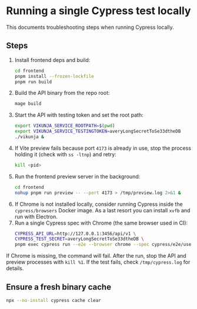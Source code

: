 # Running a single Cypress test locally

This documents troubleshooting steps when running Cypress locally.

## Steps
1. Install frontend deps and build:
   ```bash
   cd frontend
   pnpm install --frozen-lockfile
   pnpm run build
   ```
2. Build the API binary from the repo root:
   ```bash
   mage build
   ```
3. Start the API with testing token and set the root path:
   ```bash
   export VIKUNJA_SERVICE_ROOTPATH=$(pwd)
   export VIKUNJA_SERVICE_TESTINGTOKEN=averyLongSecretToSe33dtheDB
   ./vikunja &
   ```
4. If Vite preview fails because port `4173` is already in use, stop the process holding it (check with `ss -ltnp`) and retry:
   ```bash
   kill <pid>
   ```
5. Run the frontend preview server in the background:
   ```bash
   cd frontend
   nohup pnpm run preview -- --port 4173 > /tmp/preview.log 2>&1 &
   ```
6. If Chrome is not installed locally, consider running Cypress inside the `cypress/browsers` Docker image. As a last resort you can install `xvfb` and run with Electron.
7. Run a single Cypress spec with Chrome (the same browser used in CI):
   ```bash
   CYPRESS_API_URL=http://127.0.0.1:3456/api/v1 \
   CYPRESS_TEST_SECRET=averyLongSecretToSe33dtheDB \
   pnpm exec cypress run --e2e --browser chrome --spec cypress/e2e/user/login.spec.ts
   ```

If Chrome is missing, the command will fail. After the run, stop the API and preview processes with `kill %1`.
If the test fails, check `/tmp/cypress.log` for details.

## Ensure a fresh binary cache

```bash
npx --no-install cypress cache clear
```
